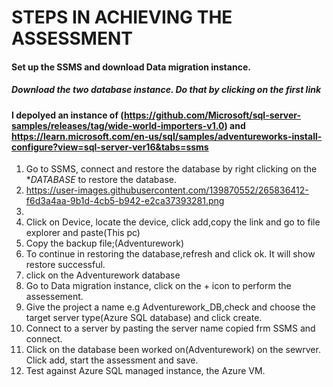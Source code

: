 # STEPS IN ACHIEVING THE ASSESSMENT
#### Set up the SSMS and download Data migration instance.  
##### Download the two database instance. Do that by clicking on the first link 
#### I depolyed an instance of (https://github.com/Microsoft/sql-server-samples/releases/tag/wide-world-importers-v1.0) and https://learn.microsoft.com/en-us/sql/samples/adventureworks-install-configure?view=sql-server-ver16&tabs=ssms
1. Go to SSMS, connect and restore the database by right clicking on the **DATABASE* to restore the database.
2. https://user-images.githubusercontent.com/139870552/265836412-f6d3a4aa-9b1d-4cb5-b942-e2ca37393281.png
3. 
4. Click on Device, locate the device, click add,copy the link and go to file explorer and paste(This pc)
5. Copy the backup file;(Adventurework)
6. To continue in restoring the database,refresh and click ok. It will show restore successful.
7. click on the Adventurework database
8. Go to Data migration instance, click on the + icon to perform the assessement.
9. Give the project a name e.g Adventurework_DB,check and choose the target server type(Azure SQL database) and click create.
10. Connect to a server by pasting the server name copied frm SSMS and connect.
11. Click on the database been worked on(Adventurework) on the sewrver. Click add, start the assessment and save.
12. Test against Azure SQL managed instance, the Azure VM.
